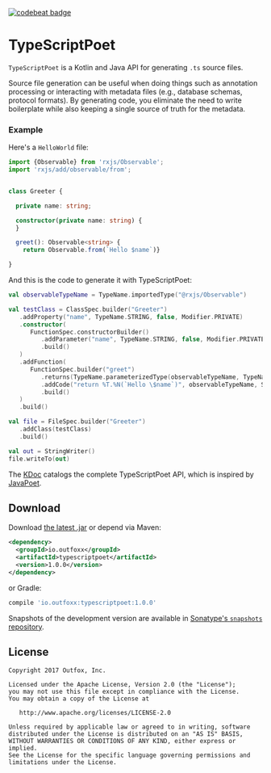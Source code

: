 
[![codebeat badge](https://codebeat.co/badges/70f7939d-185e-42d7-b7a8-ea240840a121)](https://codebeat.co/projects/github-com-outfoxx-typescriptpoet-master)

TypeScriptPoet
==========

`TypeScriptPoet` is a Kotlin and Java API for generating `.ts` source files.

Source file generation can be useful when doing things such as annotation processing or interacting
with metadata files (e.g., database schemas, protocol formats). By generating code, you eliminate
the need to write boilerplate while also keeping a single source of truth for the metadata.


### Example

Here's a `HelloWorld` file:

```typescript
import {Observable} from 'rxjs/Observable';
import 'rxjs/add/observable/from';


class Greeter {

  private name: string;

  constructor(private name: string) {
  }

  greet(): Observable<string> {
    return Observable.from(`Hello $name`)}

}
```

And this is the code to generate it with TypeScriptPoet:

```kotlin
val observableTypeName = TypeName.importedType("@rxjs/Observable")

val testClass = ClassSpec.builder("Greeter")
   .addProperty("name", TypeName.STRING, false, Modifier.PRIVATE)
   .constructor(
      FunctionSpec.constructorBuilder()
         .addParameter("name", TypeName.STRING, false, Modifier.PRIVATE)
         .build()
   )
   .addFunction(
      FunctionSpec.builder("greet")
         .returns(TypeName.parameterizedType(observableTypeName, TypeName.STRING))
         .addCode("return %T.%N(`Hello \$name`)", observableTypeName, SymbolSpec.from("+rxjs/add/observable/from#Observable"))
         .build()
   )
   .build()

val file = FileSpec.builder("Greeter")
   .addClass(testClass)
   .build()

val out = StringWriter()
file.writeTo(out)
```

The [KDoc][kdoc] catalogs the complete TypeScriptPoet API, which is inspired by [JavaPoet][javapoet].


Download
--------

Download [the latest .jar][dl] or depend via Maven:

```xml
<dependency>
  <groupId>io.outfoxx</groupId>
  <artifactId>typescriptpoet</artifactId>
  <version>1.0.0</version>
</dependency>
```

or Gradle:

```groovy
compile 'io.outfoxx:typescriptpoet:1.0.0'
```

Snapshots of the development version are available in [Sonatype's `snapshots` repository][snap].


License
-------

    Copyright 2017 Outfox, Inc.

    Licensed under the Apache License, Version 2.0 (the "License");
    you may not use this file except in compliance with the License.
    You may obtain a copy of the License at

       http://www.apache.org/licenses/LICENSE-2.0

    Unless required by applicable law or agreed to in writing, software
    distributed under the License is distributed on an "AS IS" BASIS,
    WITHOUT WARRANTIES OR CONDITIONS OF ANY KIND, either express or implied.
    See the License for the specific language governing permissions and
    limitations under the License.


 [dl]: https://search.maven.org/remote_content?g=io.outfoxx&a=typescriptpoet&v=LATEST
 [snap]: https://oss.sonatype.org/content/repositories/snapshots/io/outfoxx/typescriptpoet/
 [kdoc]: https://outfoxx.github.io/typescriptpoet/0.x/typescriptpoet/io.outfoxx.typescriptpoet/
 [javapoet]: https://github.com/square/javapoet/
